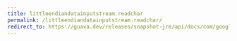 ```yaml
---
title: littleendiandatainputstream.readchar
permalink: /littleendiandatainputstream.readchar/
redirect_to: https://guava.dev/releases/snapshot-jre/api/docs/com/google/common/io/LittleEndianDataInputStream.html#readChar--
---
```

